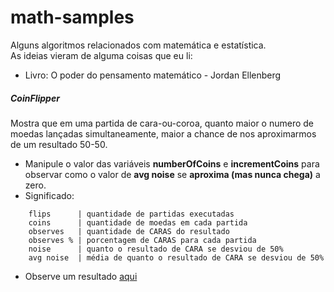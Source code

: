 # math-samples

Alguns algoritmos relacionados com matemática e estatística.  
As ideias vieram de alguma coisas que eu li:
- Livro: O poder do pensamento matemático - Jordan Ellenberg

##### CoinFlipper
Mostra que em uma partida de cara-ou-coroa, quanto maior o numero de moedas lançadas simultaneamente, maior a chance de nos aproximarmos de um resultado 50-50.
* Manipule o valor das variáveis **numberOfCoins** e **incrementCoins** para observar 
como o valor de **avg noise** se **aproxima (mas nunca chega)** a zero.
* Significado:
```
    flips      | quantidade de partidas executadas
    coins      | quantidade de moedas em cada partida
    observes   | quantidade de CARAS do resultado    
    observes % | porcentagem de CARAS para cada partida     
    noise      | quanto o resultado de CARA se desviou de 50%
    avg noise  | média de quanto o resultado de CARA se desviou de 50%
```

* Observe um resultado [aqui](https://raw.githubusercontent.com/hevilavio/math-samples/master/sample.out)
